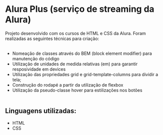 # Alura Plus (serviço de streaming da Alura)
Projeto desenvolvido com os cursos de HTML e CSS da Alura. Foram realizadas as seguintes técnicas para criação:
<br></br>

* Nomeação de classes através do BEM (block element modifier) para manutenção do código
* Utilização de unidades de medida relativas (em) para garantir resposividade em devices
* Utilização das propriedades grid e grid-template-columns para dividir a tela;
* Construção do rodapé a partir da utilização de flexbox
* Utilização da pseudo-classe hover para estilizações nos botões
<br></br>

## Linguagens utilizadas:
* HTML
* CSS
<br></br>



